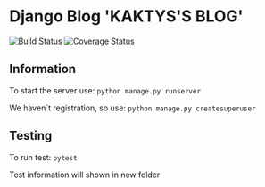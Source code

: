 # Django Blog 'KAKTYS'S BLOG'

[![Build Status](https://travis-ci.org/Kaktyshiny/django_blog.svg?branch=master)](https://travis-ci.org/Kaktyshiny/django_blog)
[![Coverage Status](https://coveralls.io/repos/github/Kaktyshiny/django_blog/badge.svg?branch=master)](https://coveralls.io/github/Kaktyshiny/django_blog?branch=master)

Information
------

To start the server use: ``python manage.py runserver``

We haven`t registration, so use: ``python manage.py createsuperuser``


Testing
------

To run test:  ``pytest``

Test information will shown in new folder
